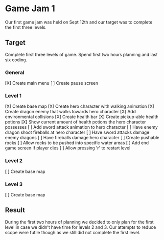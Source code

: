 # Game Jam 1
Our first game jam was held on Sept 12th and our target was to complete the
first three levels.

## Target
Complete first three levels of game.
Spend first two hours planning and last six coding.

### General
[X] Create main menu
[ ] Create pause screen

### Level 1
[X] Create base map
[X] Create hero character with walking animation
[X] Create dragon enemy that walks towards hero character
[X] Add environmental collisions
[X] Create health bar
[X] Create pickup-able health potions
[X] Show current amount of health potions the hero character possesses
[ ] Add sword attack animation to hero character
[ ] Have enemy dragon shoot fireballs at hero character
[ ] Have sword attacks damage enemy dragons
[ ] Have fireballs damage hero character
[ ] Create pushable rocks
[ ] Allow rocks to be pushed into specific water areas
[ ] Add end game screen if player dies
[ ] Allow pressing 'r' to restart level

### Level 2
[ ] Create base map

### Level 3
[ ] Create base map

## Result
During the first two hours of planning we decided to only plan for the first
level in case we didn't have time for levels 2 and 3. Our attempts to reduce
scope were futile though as we still did not complete the first level. 

